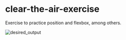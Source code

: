 # clear-the-air-exercise
Exercise to practice position and flexbox, among others.

![desired_output](./img/task_001_homepage.png)
